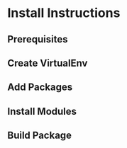 # Install Instructions

## Prerequisites


## Create VirtualEnv

## Add Packages

## Install Modules

## Build Package
